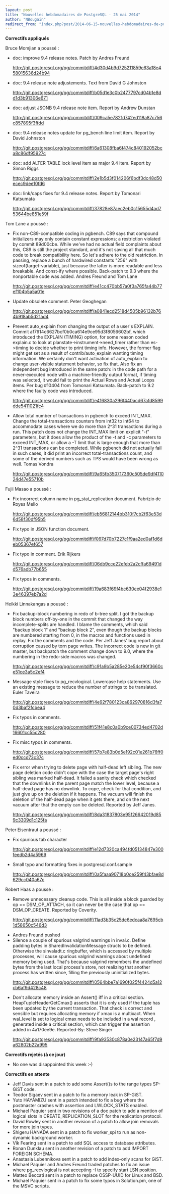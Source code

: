 ```yaml
---
layout: post
title: "Nouvelles hebdomadaires de PostgreSQL - 25 mai 2014"
author: "NBougain"
redirect_from: "index.php?post/2014-06-15-nouvelles-hebdomadaires-de-postgresql-25-mai-2014 "
---
```




<p><strong>Correctifs appliqu&eacute;s</strong></p>

<p>Bruce Momjian a pouss&eacute;&nbsp;:</p>

<ul>

<li>doc: improve 9.4 release notes. Patch by Andres Freund 

<a target="_blank" href="http://git.postgresql.org/pg/commitdiff/4d30d4b9d725211859c63a18e458015636d24b94">http://git.postgresql.org/pg/commitdiff/4d30d4b9d725211859c63a18e458015636d24b94</a></li>

<li>doc: 9.4 release note adjustements. Text from David G Johnston 

<a target="_blank" href="http://git.postgresql.org/pg/commitdiff/b05d1e3c0b2477797cd04b1e8dd1d3b91306e671">http://git.postgresql.org/pg/commitdiff/b05d1e3c0b2477797cd04b1e8dd1d3b91306e671</a></li>

<li>doc: adjust JSONB 9.4 release note item. Report by Andrew Dunstan 

<a target="_blank" href="http://git.postgresql.org/pg/commitdiff/009ca5e7821d742ed118a87c756c857895f3ffdd">http://git.postgresql.org/pg/commitdiff/009ca5e7821d742ed118a87c756c857895f3ffdd</a></li>

<li>doc: 9.4 release notes update for pg_bench line limit item. Report by David Johnston 

<a target="_blank" href="http://git.postgresql.org/pg/commitdiff/6a61308fba6f474c840192052bca8c86df95927c">http://git.postgresql.org/pg/commitdiff/6a61308fba6f474c840192052bca8c86df95927c</a></li>

<li>doc: add ALTER TABLE lock level item as major 9.4 item. Report by Simon Riggs 

<a target="_blank" href="http://git.postgresql.org/pg/commitdiff/2e1b5d3f014206f6bdf3dc48d50ecec9dee10fd6">http://git.postgresql.org/pg/commitdiff/2e1b5d3f014206f6bdf3dc48d50ecec9dee10fd6</a></li>

<li>doc: link/caps fixes for 9.4 release notes. Report by Tomonari Katsumata 

<a target="_blank" href="http://git.postgresql.org/pg/commitdiff/37828e87aec2eb0c15655d4ad753644be851e59f">http://git.postgresql.org/pg/commitdiff/37828e87aec2eb0c15655d4ad753644be851e59f</a></li>

</ul>

<p>Tom Lane a pouss&eacute;&nbsp;:</p>

<ul>

<li>Fix non-C89-compatible coding in pgbench. C89 says that compound initializers may only contain constant expressions; a restriction violated by commit 89d00cbe. While we've had no actual field complaints about this, C89 is still the project standard, and it's not saving all that much code to break compatibility here. So let's adhere to the old restriction. In passing, replace a bunch of hardwired constants "256" with sizeof(target-variable), just because the latter is more readable and less breakable. And const-ify where possible. Back-patch to 9.3 where the nonportable code was added. Andres Freund and Tom Lane 

<a target="_blank" href="http://git.postgresql.org/pg/commitdiff/e41cc470bb57a0f3a765fa44b77ef104b5a5a01e">http://git.postgresql.org/pg/commitdiff/e41cc470bb57a0f3a765fa44b77ef104b5a5a01e</a></li>

<li>Update obsolete comment. Peter Geoghegan 

<a target="_blank" href="http://git.postgresql.org/pg/commitdiff/a0841ecd2518d4505b96132b764b918ab5d21ad4">http://git.postgresql.org/pg/commitdiff/a0841ecd2518d4505b96132b764b918ab5d21ad4</a></li>

<li>Prevent auto_explain from changing the output of a user's EXPLAIN. Commit af7914c6627bcf0b0ca614e9ce95d3f8056602bf, which introduced the EXPLAIN (TIMING) option, for some reason coded explain.c to look at planstate-&gt;instrument-&gt;need_timer rather than es-&gt;timing to decide whether to print timing info. However, the former flag might get set as a result of contrib/auto_explain wanting timing information. We certainly don't want activation of auto_explain to change user-visible statement behavior, so fix that. Also fix an independent bug introduced in the same patch: in the code path for a never-executed node with a machine-friendly output format, if timing was selected, it would fail to print the Actual Rows and Actual Loops items. Per bug #10404 from Tomonari Katsumata. Back-patch to 9.2 where the faulty code was introduced. 

<a target="_blank" href="http://git.postgresql.org/pg/commitdiff/e416830a296f440acd67afd8599dde5411021fc4">http://git.postgresql.org/pg/commitdiff/e416830a296f440acd67afd8599dde5411021fc4</a></li>

<li>Allow total number of transactions in pgbench to exceed INT_MAX. Change the total-transactions counters from int32 to int64 to accommodate cases where we do more than 2^31 transactions during a run. This patch does not change the INT_MAX limit on explicit "-t" parameters, but it does allow the product of the -t and -c parameters to exceed INT_MAX, or allow a -T limit that is large enough that more than 2^31 transactions can be completed. While pgbench did not actually fail in such cases, it did print an incorrect total-transactions count, and some of the derived numbers such as TPS would have been wrong as well. Tomas Vondra 

<a target="_blank" href="http://git.postgresql.org/pg/commitdiff/9a65fb350717360c505de9df411024d47e55710b">http://git.postgresql.org/pg/commitdiff/9a65fb350717360c505de9df411024d47e55710b</a></li>

</ul>

<p>Fujii Masao a pouss&eacute;&nbsp;:</p>

<ul>

<li>Fix incorrect column name in pg_stat_replication document. Fabr&iacute;zio de Royes Mello 

<a target="_blank" href="http://git.postgresql.org/pg/commitdiff/eb56812144bb310f7cb2f63e53d6d58f30df95b5">http://git.postgresql.org/pg/commitdiff/eb56812144bb310f7cb2f63e53d6d58f30df95b5</a></li>

<li>Fix typo in JSON function document. 

<a target="_blank" href="http://git.postgresql.org/pg/commitdiff/f097d70b7227c1f9aa2ed0af1d6deb05367ef657">http://git.postgresql.org/pg/commitdiff/f097d70b7227c1f9aa2ed0af1d6deb05367ef657</a></li>

<li>Fix typo in comment. Erik Rijkers 

<a target="_blank" href="http://git.postgresql.org/pg/commitdiff/06db9cce22efeb2a2cffa69491dd576adb77b655">http://git.postgresql.org/pg/commitdiff/06db9cce22efeb2a2cffa69491dd576adb77b655</a></li>

<li>Fix typos in comments. 

<a target="_blank" href="http://git.postgresql.org/pg/commitdiff/19a683f69f4bc630ee04f2938e13e46397eb7a2d">http://git.postgresql.org/pg/commitdiff/19a683f69f4bc630ee04f2938e13e46397eb7a2d</a></li>

</ul>

<p>Heikki Linnakangas a pouss&eacute;&nbsp;:</p>

<ul>

<li>Fix backup-block numbering in redo of b-tree split. I got the backup block numbers off-by-one in the commit that changed the way incomplete-splits are handled. I blame the comments, which said "backup block 1" and "backup block 2", even though the backup blocks are numbered starting from 0, in the macros and functions used in replay. Fix the comments and the code. Per Jeff Janes' bug report about corruption caused by torn page writes. The incorrect code is new in git master, but backpatch the comment change down to 9.0, where the numbering in the redo-side macros was changed. 

<a target="_blank" href="http://git.postgresql.org/pg/commitdiff/c91a9b5a285e20e54cf90f3660ce51ce3a5c2ef4">http://git.postgresql.org/pg/commitdiff/c91a9b5a285e20e54cf90f3660ce51ce3a5c2ef4</a></li>

<li>Message style fixes to pg_recvlogical. Lowercase help statements. Use an existing message to reduce the number of strings to be translated. Euler Taveira 

<a target="_blank" href="http://git.postgresql.org/pg/commitdiff/4e92f780123ca862970816d3fa70d3baf2fcbea4">http://git.postgresql.org/pg/commitdiff/4e92f780123ca862970816d3fa70d3baf2fcbea4</a></li>

<li>Fix typos in comments. 

<a target="_blank" href="http://git.postgresql.org/pg/commitdiff/51f41e8c0a0b9ce00734ed4702d16601cc55c280">http://git.postgresql.org/pg/commitdiff/51f41e8c0a0b9ce00734ed4702d16601cc55c280</a></li>

<li>Fix misc typos in comments. 

<a target="_blank" href="http://git.postgresql.org/pg/commitdiff/57b7e83b0d5e192c01e261b76ff0ed0ccd73c37c">http://git.postgresql.org/pg/commitdiff/57b7e83b0d5e192c01e261b76ff0ed0ccd73c37c</a></li>

<li>Fix error when trying to delete page with half-dead left sibling. The new page deletion code didn't cope with the case the target page's right sibling was marked half-dead. It failed a sanity check which checked that the downlinks in the parent page match the lower level, because a half-dead page has no downlink. To cope, check for that condition, and just give up on the deletion if it happens. The vacuum will finish the deletion of the half-dead page when it gets there, and on the next vacuum after that the empty can be deleted. Reported by Jeff Janes. 

<a target="_blank" href="http://git.postgresql.org/pg/commitdiff/8da31837803e95f26642019d859c3309d1c125fa">http://git.postgresql.org/pg/commitdiff/8da31837803e95f26642019d859c3309d1c125fa</a></li>

</ul>

<p>Peter Eisentraut a pouss&eacute;&nbsp;:</p>

<ul>

<li>Fix spurious tab character 

<a target="_blank" href="http://git.postgresql.org/pg/commitdiff/e12d7320ca494fd05134847e300feedb2d4a5969">http://git.postgresql.org/pg/commitdiff/e12d7320ca494fd05134847e300feedb2d4a5969</a></li>

<li>Small typo and formatting fixes in postgresql.conf.sample 

<a target="_blank" href="http://git.postgresql.org/pg/commitdiff/0a5faaa90718b0ce259f43bfae8d629cc040a67c">http://git.postgresql.org/pg/commitdiff/0a5faaa90718b0ce259f43bfae8d629cc040a67c</a></li>

</ul>

<p>Robert Haas a pouss&eacute;&nbsp;:</p>

<ul>

<li>Remove unnecessary cleanup code. This is all inside a block guarded by op == DSM_OP_ATTACH, so it can never be the case that op == DSM_OP_CREATE. Reported by Coverity. 

<a target="_blank" href="http://git.postgresql.org/pg/commitdiff/11ad3b35c25de6edcaa8a7695cb1d58650c546d3">http://git.postgresql.org/pg/commitdiff/11ad3b35c25de6edcaa8a7695cb1d58650c546d3</a></li>

<li>Andres Freund pushed</li>

<li>Silence a couple of spurious valgrind warnings in inval.c. Define padding bytes in SharedInvalidationMessage structs to be defined. Otherwise the sinvaladt.c ringbuffer, which is accessed by multiple processes, will cause spurious valgrind warnings about undefined memory being used. That's because valgrind remembers the undefined bytes from the last local process's store, not realizing that another process has written since, filling the previously uninitialized bytes. 

<a target="_blank" href="http://git.postgresql.org/pg/commitdiff/0564bbe7a1690f025f4424d5a12cb6af9d428c48">http://git.postgresql.org/pg/commitdiff/0564bbe7a1690f025f4424d5a12cb6af9d428c48</a></li>

<li>Don't allocate memory inside an Assert() iff in a critical section. HeapTupleHeaderGetCmax() asserts that it is only used if the tuple has been updated by the current transaction. That check is correct and sensible but requires allocating memory if xmax is a multixact. When wal_level is set to logical cmax needs to be included in a wal record , generated inside a critical section, which can trigger the assertion added in 4a170ee9e. Reported-By: Steve Singer 

<a target="_blank" href="http://git.postgresql.org/pg/commitdiff/9fa93530c878a0e23147a65f7d9a62802b22a995">http://git.postgresql.org/pg/commitdiff/9fa93530c878a0e23147a65f7d9a62802b22a995</a></li>

</ul>

<p><strong>Correctifs rejet&eacute;s (&agrave; ce jour)</strong></p>

<ul>

<li>No one was disappointed this week :-)</li>

</ul>

<p><strong>Correctifs en attente</strong></p>

<ul>

<li>Jeff Davis sent in a patch to add some Assert()s to the range types SP-GiST code.</li>

<li>Teodor Sigaev sent in a patch to fix a memory leak in SP-GiST.</li>

<li>Yuto HAYAMIZU sent in a patch intended to fix a bug where the postmaster crashes with assertion and LWLOCK_STATS enabled.</li>

<li>Michael Paquier sent in two revisions of a doc patch to add a mention of logical slots in CREATE_REPLICATION_SLOT for the replication protocol.</li>

<li>David Rowley sent in another revision of a patch to allow join removals for more join types.</li>

<li>Shigeru HANADA sent in a patch to fix worker_spi to run as non-dynamic background worker.</li>

<li>Vik Fearing sent in a patch to add SQL access to database attributes.</li>

<li>Ronan Dunklau sent in another revision of a patch to add IMPORT FOREIGN SCHEMA.</li>

<li>Anastasia Lubennikova sent in a patch to add index-only scans for GiST.</li>

<li>Michael Paquier and Andres Freund traded patches to fix an issue where pg_recvlogical is not accepting -I to specify start LSN position.</li>

<li>Matteo Beccati sent in a patch to replace OSSP-UUID for Linux and BSD.</li>

<li>Michael Paquier sent in a patch to fix some typos in Solution.pm, one of the MSVC scripts.</li>

</ul>